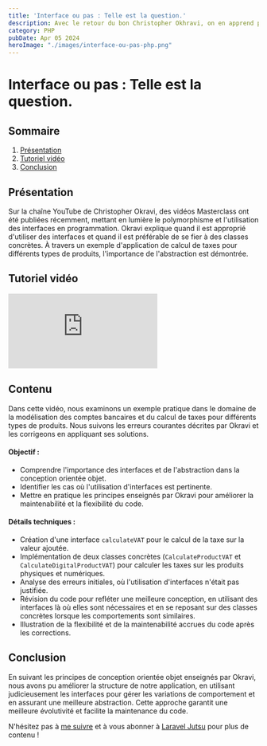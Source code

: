 ```yaml
---
title: 'Interface ou pas : Telle est la question.'
description: Avec le retour du bon Christopher Okhravi, on en apprend plus sur le polymorphisme.
category: PHP
pubDate: Apr 05 2024
heroImage: "./images/interface-ou-pas-php.png"
---
```


# Interface ou pas : Telle est la question.

## Sommaire
1. [Présentation](#presentation)
2. [Tutoriel vidéo](#tutorielvideo)
3. [Conclusion](#conclusion)

## Présentation <a name="presentation"></a>

Sur la chaîne YouTube de Christopher Okravi, des vidéos Masterclass ont été publiées récemment, mettant en lumière le polymorphisme et l'utilisation des interfaces en programmation. Okravi explique quand il est approprié d'utiliser des interfaces et quand il est préférable de se fier à des classes concrètes. À travers un exemple d'application de calcul de taxes pour différents types de produits, l'importance de l'abstraction est démontrée.

## Tutoriel vidéo <a name="tutorielvideo"></a>

<iframe class="w-full aspect-video rounded-md" src="https://www.youtube.com/embed/GwEIgvbO9vQ" frameborder="0" allowfullscreen></iframe>

## Contenu
Dans cette vidéo, nous examinons un exemple pratique dans le domaine de la modélisation des comptes bancaires et du calcul de taxes pour différents types de produits. Nous suivons les erreurs courantes décrites par Okravi et les corrigeons en appliquant ses solutions.

#### Objectif :
- Comprendre l'importance des interfaces et de l'abstraction dans la conception orientée objet.
- Identifier les cas où l'utilisation d'interfaces est pertinente.
- Mettre en pratique les principes enseignés par Okravi pour améliorer la maintenabilité et la flexibilité du code.

#### Détails techniques :
- Création d'une interface `calculateVAT` pour le calcul de la taxe sur la valeur ajoutée.
- Implémentation de deux classes concrètes (`CalculateProductVAT` et `CalculateDigitalProductVAT`) pour calculer les taxes sur les produits physiques et numériques.
- Analyse des erreurs initiales, où l'utilisation d'interfaces n'était pas justifiée.
- Révision du code pour refléter une meilleure conception, en utilisant des interfaces là où elles sont nécessaires et en se reposant sur des classes concrètes lorsque les comportements sont similaires.
- Illustration de la flexibilité et de la maintenabilité accrues du code après les corrections.

## Conclusion <a name="conclusion"></a>

En suivant les principes de conception orientée objet enseignés par Okravi, nous avons pu améliorer la structure de notre application, en utilisant judicieusement les interfaces pour gérer les variations de comportement et en assurant une meilleure abstraction. Cette approche garantit une meilleure évolutivité et facilite la maintenance du code.

N'hésitez pas à [me suivre](https://twitter.com/LaravelJutsu) et à vous abonner à [Laravel Jutsu](https://www.youtube.com/@LaravelJutsu) pour plus de contenu !